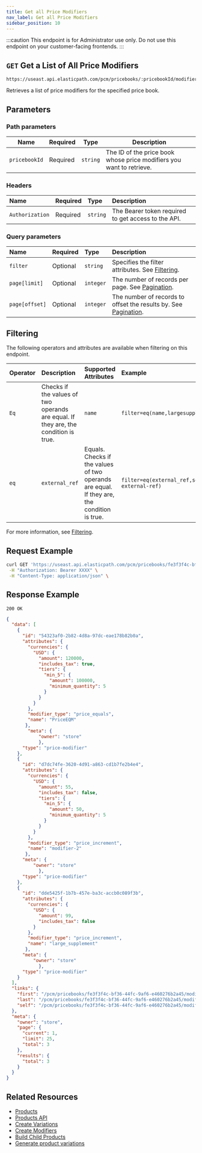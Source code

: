 ```yaml
---
title: Get all Price Modifiers
nav_label: Get all Price Modifiers
sidebar_position: 10
---
```


:::caution
This endpoint is for Administrator use only. Do not use this endpoint on your customer-facing frontends.
:::

## `GET` Get a List of All Price Modifiers

```http
https://useast.api.elasticpath.com/pcm/pricebooks/:pricebookId/modifiers
```

Retrieves a list of price modifiers for the specified price book.

## Parameters

### Path parameters

| Name | Required | Type | Description |
| --- | --- | --- | --- |
| `pricebookId` | Required | `string` | The ID of the price book whose price modifiers you want to retrieve. |

### Headers

| Name | Required | Type | Description |
| :--- | :--- | :--- | :--- |
| `Authorization` | Required | `string` | The Bearer token required to get access to the API. |

### Query parameters

| Name           | Required | Type      | Description                                     |
|:---------------|:---------|:----------|:------------------------------------------------|
| `filter`| Optional | `string` | Specifies the filter attributes. See [Filtering](#filtering). |
| `page[limit]`  | Optional | `integer` | The number of records per page. See [Pagination](/guides/Getting%20Started/api-overview/pagination).                |
| `page[offset]` | Optional | `integer` | The number of records to offset the results by. See [Pagination](/guides/Getting%20Started/api-overview/pagination). |

## Filtering

The following operators and attributes are available when filtering on this endpoint.

| Operator | Description | Supported Attributes | Example |
|:--- |:--- |:--- |:--- |
| `Eq` | Checks if the values of two operands are equal. If they are, the condition is true. | `name`| `filter=eq(name,largesupplement)` |
| `eq` | `external_ref`  | Equals. Checks if the values of two operands are equal. If they are, the condition is true. | `filter=eq(external_ref,some-external-ref)` |

For more information, see [Filtering](/guides/Getting%20Started/api-overview/filtering).

## Request Example

```bash
curl GET 'https://useast.api.elasticpath.com/pcm/pricebooks/fe3f3f4c-bf36-44fc-9af6-e460276b2a45/modifiers' \
 -H "Authorization: Bearer XXXX" \
 -H "Content-Type: application/json" \
```

## Response Example

`200 OK`

```json
{
  "data": [
    {
      "id": "54323af0-2b82-4d8a-97dc-eae178b82b0a",
      "attributes": {
        "currencies": {
          "USD": {
            "amount": 120000,
            "includes_tax": true,
            "tiers": {
              "min_5": {
                "amount": 100000,
                "minimum_quantity": 5
              }
            }
          }
        },
        "modifier_type": "price_equals",
        "name": "PriceEQM"
       },
        "meta": {
            "owner": "store"
            },
      "type": "price-modifier"
    },
    {
      "id": "d7dc74fe-3620-4d91-a863-cd1b7fe2b4e4",
      "attributes": {
        "currencies": {
          "USD": {
            "amount": 55,
            "includes_tax": false,
            "tiers": {
              "min_5": {
                "amount": 50,
                "minimum_quantity": 5
              }
            }
          }
        },
        "modifier_type": "price_increment",
        "name": "modifier-2"
       },
      "meta": {
          "owner": "store"
            },
      "type": "price-modifier"
    },
    {
      "id": "dde5425f-1b7b-457e-ba3c-accb0c089f3b",
      "attributes": {
        "currencies": {
          "USD": {
            "amount": 99,
            "includes_tax": false
          }
        },
        "modifier_type": "price_increment",
        "name": "large_supplement"
       },
      "meta": {
          "owner": "store"
            },
      "type": "price-modifier"
    }
  ],
  "links": {
    "first": "/pcm/pricebooks/fe3f3f4c-bf36-44fc-9af6-e460276b2a45/modifiers?page[offset]=0&page[limit]=25&",
    "last": "/pcm/pricebooks/fe3f3f4c-bf36-44fc-9af6-e460276b2a45/modifiers?page[offset]=0&page[limit]=25&",
    "self": "/pcm/pricebooks/fe3f3f4c-bf36-44fc-9af6-e460276b2a45/modifiers"
  },
  "meta": {
    "owner": "store",
    "page": {
      "current": 1,
      "limit": 25,
      "total": 3
    },
    "results": {
      "total": 3
    }
  }
}
```

## Related Resources

- [Products](/docs/pxm/products/pxm-products)
- [Products API](/docs/pxm/products/ep-pxm-products-api/pxm-products-api-overview)
- [Create Variations](/docs/pxm/products/pxm-product-variations/pxm-product-variations-api/create-variation)
- [Create Modifiers](/docs/pxm/products/pxm-product-variations/pxm-variation-modifiers-api/create-a-modifier)
- [Build Child Products](/docs/pxm/products/pxm-product-variations/child-products-api/build-child-products)
- [Generate product variations](/docs/pxm/products/pxm-product-variations/generate-pxm-variations)
